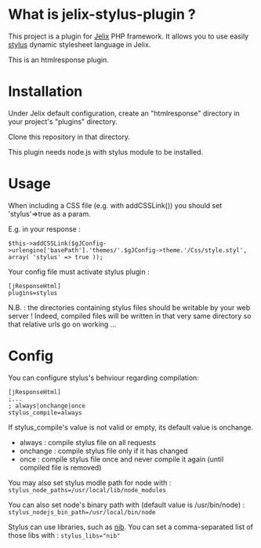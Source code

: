 What is jelix-stylus-plugin ?
==============================

This project is a plugin for [Jelix](http://jelix.org) PHP framework. It allows you to use easily [stylus](http://learnboost.github.com/stylus/) dynamic stylesheet language in Jelix.

This is an htmlresponse plugin.



Installation
============

Under Jelix default configuration, create an "htmlresponse" directory in your project's "plugins" directory.

Clone this repository in that directory.



This plugin needs node.js with stylus module to be installed.






Usage
=====

When including a CSS file (e.g. with addCSSLink()) you should set 'stylus'=>true as a param.

E.g. in your response :

`$this->addCSSLink($gJConfig->urlengine['basePath'].'themes/'.$gJConfig->theme.'/Css/style.styl', array( 'stylus' => true ));`

Your config file must activate stylus plugin :

    [jResponseHtml]
    plugins=stylus

N.B. : the directories containing stylus files should be writable by your web server ! Indeed, compiled files will be written in that very same directory so that relative urls go on working ...



Config
======

You can configure stylus's behviour regarding compilation:

    [jResponseHtml]
    ;...
    ; always|onchange|once
    stylus_compile=always

If stylus\_compile's value is not valid or empty, its default value is onchange.

* always : compile stylus file on all requests
* onchange : compile stylus file only if it has changed
* once : compile stylus file once and never compile it again (until compiled file is removed)



You may also set stylus modle path for node with :
`stylus_node_paths=/usr/local/lib/node_modules`

You can also set node's binary path with (default value is /usr/bin/node) :
`stylus_nodejs_bin_path=/usr/local/bin/node`


Stylus can use libraries, such as [nib](http://visionmedia.github.com/nib/). You can set a comma-separated list of those libs with :
`stylus_libs="nib"`

